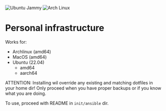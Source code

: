![Ubuntu Jammy](https://github.com/konradmalik/infra/actions/workflows/jammy.yaml/badge.svg)
![Arch Linux](https://github.com/konradmalik/infra/actions/workflows/arch.yaml/badge.svg)

# Personal infrastructure

Works for:

- Archlinux (amd64)
- MacOS (amd64)
- Ubuntu (22.04)
  - amd64
  - aarch64

ATTENTION: Installing wil override any existing and matching dotfiles in your home dir! Only proceed when you have proper backups or if you know what you are doing.

To use, proceed with README in `init/ansible` dir.

